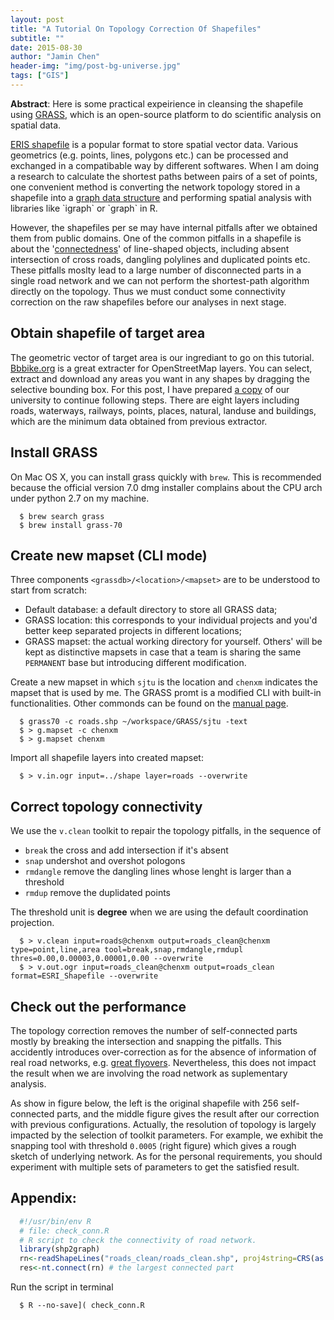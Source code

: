 ```yaml
---
layout: post
title: "A Tutorial On Topology Correction Of Shapefiles"
subtitle: ""
date: 2015-08-30
author: "Jamin Chen"
header-img: "img/post-bg-universe.jpg"
tags: ["GIS"]
---
```


**Abstract**: Here is some practical expeirience in cleansing the shapefile using [GRASS](https://grass.osgeo.org/), which is an open-source platform to do scientific analysis on spatial data.

[ERIS shapefile](https://www.esri.com/library/whitepapers/pdfs/shapefile.pdf) is a popular format to store spatial vector data. Various geometrics (e.g. points, lines, polygons etc.) can be processed and exchanged in a compatibable way by different softwares. When I am doing a research to calculate the shortest paths between pairs of a set of points, one convenient method is converting the network topology stored in a shapefile into a [graph data structure](https://en.wikipedia.org/wiki/Graph_(abstract_data_type)) and performing spatial analysis with libraries like `igraph` or `graph` in R.

However, the shapefiles per se may have internal pitfalls after we obtained them from public domains. One of the common pitfalls in a shapefile is about the '[connectedness](http://www.esri.com/news/arcuser/0401/topo.html)' of line-shaped objects, including absent intersection of cross roads, dangling polylines and duplicated points etc. These pitfalls moslty lead to a large number of disconnected parts in a single road network and we can not perform the shortest-path algorithm directly on the topology. Thus we must conduct some connectivity correction on the raw shapefiles before our analyses in next stage.


## Obtain shapefile of target area

The geometric vector of target area is our ingrediant to go on this tutorial. [Bbbike.org](http://extract.bbbike.org/) is a great extracter for OpenStreetMap layers. You can select, extract and download any areas you want in any shapes by dragging the selective bounding box. For this post, I have prepared [a copy](http://7xlgp4.com1.z0.glb.clouddn.com/blog-post15-SJTU.Minhang.OSM.shp.zip) of our university to continue following steps. There are eight layers including roads, waterways, railways, points, places, natural, landuse and buildings, which are the minimum data obtained from previous extractor.


## Install GRASS

On Mac OS X, you can install grass quickly with `brew`. This is recommended because the official version 7.0 dmg installer complains about the CPU arch under python 2.7 on my machine.

```shell
  $ brew search grass
  $ brew install grass-70
```


## Create new mapset (CLI mode)

Three components `<grassdb>/<location>/<mapset>` are to be understood to start from scratch:

- Default database: a default directory to store all GRASS data;
- GRASS location: this corresponds to your individual projects and you'd better keep separated projects in different locations;
- GRASS mapset: the actual working directory for yourself. Others' will be kept as distinctive mapsets in case that a team is sharing the same `PERMANENT` base but introducing different modification.

Create a new mapset in which `sjtu` is the location and `chenxm` indicates the mapset that is used by me. The GRASS promt is a modified CLI with built-in functionalities. Other commonds can be found on the [manual page](https://grass.osgeo.org/grass70/manuals/index.html).

```shell
  $ grass70 -c roads.shp ~/workspace/GRASS/sjtu -text
  $ > g.mapset -c chenxm
  $ > g.mapset chenxm
```

Import all shapefile layers into created mapset:

```shell
  $ > v.in.ogr input=../shape layer=roads --overwrite
```

## Correct topology connectivity

We use the `v.clean` toolkit to repair the topology pitfalls, in the sequence of

- `break` the cross and add intersection if it's absent
- `snap` undershot and overshot pologons
- `rmdangle` remove the dangling lines whose lenght is larger than a threshold
- `rmdup` remove the duplidated points

The threshold unit is **degree** when we are using the default coordination projection.

```shell
  $ > v.clean input=roads@chenxm output=roads_clean@chenxm type=point,line,area tool=break,snap,rmdangle,rmdupl thres=0.00,0.00003,0.00001,0.00 --overwrite
  $ > v.out.ogr input=roads_clean@chenxm output=roads_clean format=ESRI_Shapefile --overwrite
```

## Check out the performance

The topology correction removes the number of self-connected parts mostly by breaking the intersection and snapping the pitfalls. This accidently introduces over-correction as for the absence of information of real road networks, e.g. [great flyovers](https://www.google.com/search?q=giant+flyover). Nevertheless, this does not impact the result when we are involving the road network as suplementary analysis.

As show in figure below, the left is the original shapefile with 256 self- connected parts, and the middle figure gives the result after our correction with previous configurations. Actually, the resolution of topology is largely impacted by the selection of toolkit parameters. For example, we exhibit the snapping tool with threshold `0.0005` (right figure) which gives a rough sketch of underlying network. As for the personal requirements, you should experiment with multiple sets of parameters to get the satisfied result.


## Appendix:

```R
  #!/usr/bin/env R
  # file: check_conn.R
  # R script to check the connectivity of road network.
  library(shp2graph)
  rn<-readShapeLines("roads_clean/roads_clean.shp", proj4string=CRS(as.character(NA)))
  res<-nt.connect(rn) # the largest connected part
```

Run the script in terminal

```shell
  $ R --no-save]( check_conn.R
```
